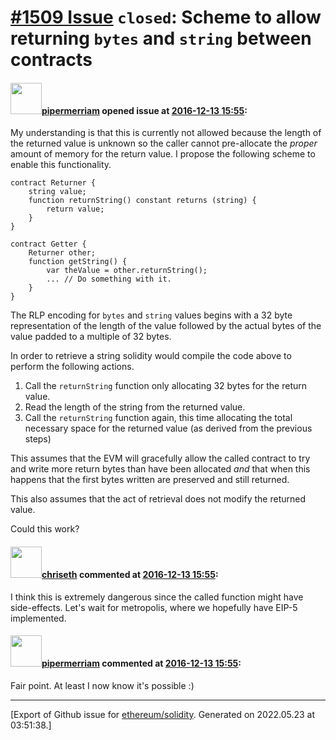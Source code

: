 # [\#1509 Issue](https://github.com/ethereum/solidity/issues/1509) `closed`: Scheme to allow returning `bytes` and `string` between contracts

#### <img src="https://avatars.githubusercontent.com/u/824194?v=4" width="50">[pipermerriam](https://github.com/pipermerriam) opened issue at [2016-12-13 15:55](https://github.com/ethereum/solidity/issues/1509):

My understanding is that this is currently not allowed because the length of the returned value is unknown so the caller cannot pre-allocate the *proper* amount of memory for the return value.  I propose the following scheme to enable this functionality.

```
contract Returner {
    string value;
    function returnString() constant returns (string) {
        return value;
    }
}

contract Getter {
    Returner other;
    function getString() {
        var theValue = other.returnString();
        ... // Do something with it.
    }
}
```

The RLP encoding for `bytes` and `string` values begins with a 32 byte representation of the length of the value followed by the actual bytes of the value padded to a multiple of 32 bytes.

In order to retrieve a string solidity would compile the code above to perform the following actions.

1. Call the `returnString` function only allocating 32 bytes for the return value.
2. Read the length of the string from the returned value.
3. Call the `returnString` function again, this time allocating the total necessary space for the returned value (as derived from the previous steps)

This assumes that the EVM will gracefully allow the called contract to try and write more return bytes than have been allocated *and* that when this happens that the first bytes written are preserved and still returned.

This also assumes that the act of retrieval does not modify the returned value.

Could this work?

#### <img src="https://avatars.githubusercontent.com/u/9073706?v=4" width="50">[chriseth](https://github.com/chriseth) commented at [2016-12-13 15:55](https://github.com/ethereum/solidity/issues/1509#issuecomment-266867026):

I think this is extremely dangerous since the called function might have side-effects. Let's wait for metropolis, where we hopefully have EIP-5 implemented.

#### <img src="https://avatars.githubusercontent.com/u/824194?v=4" width="50">[pipermerriam](https://github.com/pipermerriam) commented at [2016-12-13 15:55](https://github.com/ethereum/solidity/issues/1509#issuecomment-266871097):

Fair point.  At least I now know it's possible :)


-------------------------------------------------------------------------------



[Export of Github issue for [ethereum/solidity](https://github.com/ethereum/solidity). Generated on 2022.05.23 at 03:51:38.]
